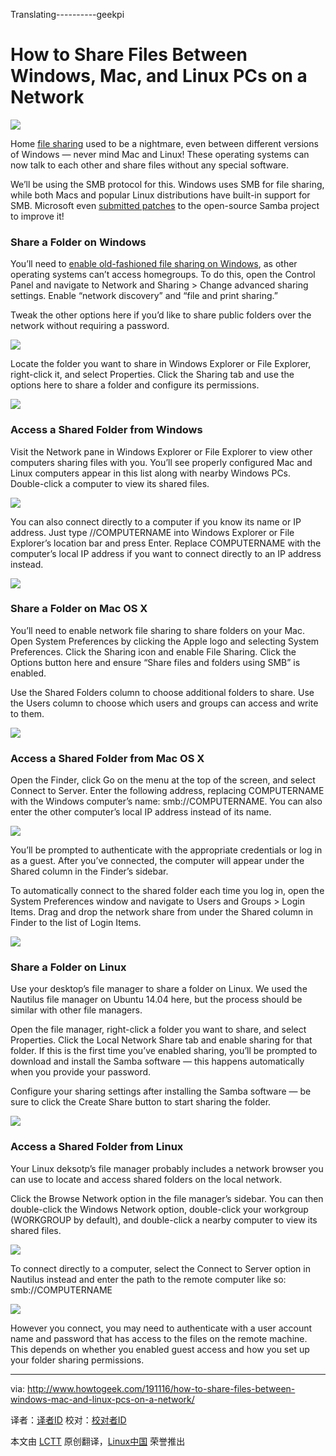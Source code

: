 Translating----------geekpi


How to Share Files Between Windows, Mac, and Linux PCs on a Network
================================================================================
![](http://cdn.howtogeek.com/wp-content/uploads/2014/06/windows-mac-and-linux-network.jpg)

Home [file sharing][1] used to be a nightmare, even between different versions of Windows — never mind Mac and Linux! These operating systems can now talk to each other and share files without any special software.

We’ll be using the SMB protocol for this. Windows uses SMB for file sharing, while both Macs and popular Linux distributions have built-in support for SMB. Microsoft even [submitted patches][2] to the open-source Samba project to improve it!

### Share a Folder on Windows ###

You’ll need to [enable old-fashioned file sharing on Windows][3], as other operating systems can’t access homegroups. To do this, open the Control Panel and navigate to Network and Sharing > Change advanced sharing settings. Enable “network discovery” and “file and print sharing.”

Tweak the other options here if you’d like to share public folders over the network without requiring a password.

![](http://cdn.howtogeek.com/wp-content/uploads/2014/06/enable-file-and-printer-sharing-for-mac-and-linux-on-windows.png)

Locate the folder you want to share in Windows Explorer or File Explorer, right-click it, and select Properties. Click the Sharing tab and use the options here to share a folder and configure its permissions.

![](http://cdn.howtogeek.com/wp-content/uploads/2014/06/share-windows-folders-with-mac-and-linux-on-local-network.png)

### Access a Shared Folder from Windows ###

Visit the Network pane in Windows Explorer or File Explorer to view other computers sharing files with you. You’ll see properly configured Mac and Linux computers appear in this list along with nearby Windows PCs. Double-click a computer to view its shared files.

![](http://cdn.howtogeek.com/wp-content/uploads/2014/06/access-ubuntu-linux-shared-folder-on-windows.png)

You can also connect directly to a computer if you know its name or IP address. Just type //COMPUTERNAME into Windows Explorer or File Explorer’s location bar and press Enter. Replace COMPUTERNAME with the computer’s local IP address if you want to connect directly to an IP address instead.

![](http://cdn.howtogeek.com/wp-content/uploads/2014/06/directly-access-network-share-on-windows.png)

### Share a Folder on Mac OS X ###

You’ll need to enable network file sharing to share folders on your Mac. Open System Preferences by clicking the Apple logo and selecting System Preferences. Click the Sharing icon and enable File Sharing. Click the Options button here and ensure “Share files and folders using SMB” is enabled.

Use the Shared Folders column to choose additional folders to share. Use the Users column to choose which users and groups can access and write to them.

![](http://cdn.howtogeek.com/wp-content/uploads/2014/06/share-folder-with-windows-from-mac-os-x.png)

### Access a Shared Folder from Mac OS X ###

Open the Finder, click Go on the menu at the top of the screen, and select Connect to Server. Enter the following address, replacing COMPUTERNAME with the Windows computer’s name: smb://COMPUTERNAME. You can also enter the other computer’s local IP address instead of its name.

![](http://cdn.howtogeek.com/wp-content/uploads/2014/06/directly-connect-to-windows-file-share-on-a-mac.png)

You’ll be prompted to authenticate with the appropriate credentials or log in as a guest. After you’ve connected, the computer will appear under the Shared column in the Finder’s sidebar.

To automatically connect to the shared folder each time you log in, open the System Preferences window and navigate to Users and Groups > Login Items. Drag and drop the network share from under the Shared column in Finder to the list of Login Items.

![](http://cdn.howtogeek.com/wp-content/uploads/2014/06/windows-shared-folder-on-mac.png)

### Share a Folder on Linux ###

Use your desktop’s file manager to share a folder on Linux. We used the Nautilus file manager on Ubuntu 14.04 here, but the process should be similar with other file managers.

Open the file manager, right-click a folder you want to share, and select Properties. Click the Local Network Share tab and enable sharing for that folder. If this is the first time you’ve enabled sharing, you’ll be prompted to download and install the Samba software — this happens automatically when you provide your password.

Configure your sharing settings after installing the Samba software — be sure to click the Create Share button to start sharing the folder.

![](http://cdn.howtogeek.com/wp-content/uploads/2014/06/share-folder-from-ubuntu-linux-with-windows-pc-over-local-network.png)

### Access a Shared Folder from Linux ###

Your Linux deksotp’s file manager probably includes a network browser you can use to locate and access shared folders on the local network.

Click the Browse Network option in the file manager’s sidebar. You can then double-click the Windows Network option, double-click your workgroup (WORKGROUP by default), and double-click a nearby computer to view its shared files.

![](http://cdn.howtogeek.com/wp-content/uploads/2014/06/browse-windows-network-shares-on-ubuntu.png)

To connect directly to a computer, select the Connect to Server option in Nautilus instead and enter the path to the remote computer like so: smb://COMPUTERNAME

![](http://cdn.howtogeek.com/wp-content/uploads/2014/06/directly-connect-to-windows-shared-folder-on-ubuntu.png)

However you connect, you may need to authenticate with a user account name and password that has access to the files on the remote machine. This depends on whether you enabled guest access and how you set up your folder sharing permissions.

--------------------------------------------------------------------------------

via: http://www.howtogeek.com/191116/how-to-share-files-between-windows-mac-and-linux-pcs-on-a-network/

译者：[译者ID](https://github.com/译者ID) 校对：[校对者ID](https://github.com/校对者ID)

本文由 [LCTT](https://github.com/LCTT/TranslateProject) 原创翻译，[Linux中国](http://linux.cn/) 荣誉推出

[1]:http://www.howtogeek.com/166407/how-to-easily-share-files-between-nearby-computers/
[2]:http://www.samba.org/samba/news/developers/ms-patch.html
[3]:http://www.howtogeek.com/school/windows-network-sharing/lesson3/
